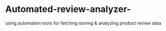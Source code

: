 # Automated-review-analyzer-
using automation tools for fetching storing &amp; analyzing product review  data 
